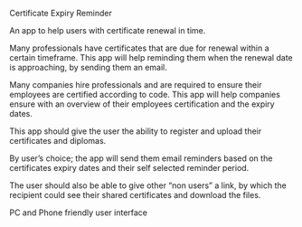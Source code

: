 Certificate Expiry Reminder

An app to help users with certificate renewal in time.

Many professionals have certificates that are due for renewal within a certain timeframe.
This app will help reminding them when the renewal date is approaching, by sending them an email.

Many companies hire professionals and are required to ensure their employees are certified according to code.
This app will help companies ensure with an overview of their employees certification and the expiry dates.


This app should give the user the ability to register and upload their certificates and diplomas.

By user’s choice; the app will send them email reminders based on the certificates expiry dates and their self selected reminder period.

The user should also be able to give other “non users” a link, by which the recipient could see their shared certificates and download the files.



PC and Phone friendly user interface